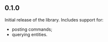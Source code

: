## 0.1.0
 Initial release of the library.
 Includes support for:
  - posting commands;
  - querying entities.
